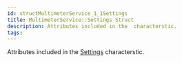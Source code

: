 ```yaml
---
id: structMultimeterService_1_1Settings
title: MultimeterService::Settings Struct
description: Attributes included in the  characterstic.
tags:
---
```

Attributes included in the [Settings](structMultimeterService_1_1Settings) characterstic.




